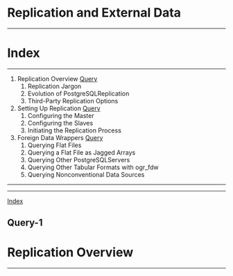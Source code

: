 # **Replication and External Data**

---

# **Index**

---

1. Replication Overview [Query](#Query-1)
    1. Replication Jargon 
    2. Evolution of PostgreSQLReplication 
    3. Third-Party Replication Options 
2. Setting Up Replication [Query](#Query-2)
    1. Configuring the Master 
    2. Configuring the Slaves
    3. Initiating the Replication Process 
3. Foreign Data Wrappers [Query](#Query-3)
    1. Querying Flat Files 
    2. Querying a Flat File as Jagged Arrays 
    3. Querying Other PostgreSQLServers 
    4. Querying Other Tabular Formats with ogr_fdw
    5. Querying Nonconventional Data Sources

---

---


[Index](#Index)

## **Query-1**

# **Replication Overview**

---